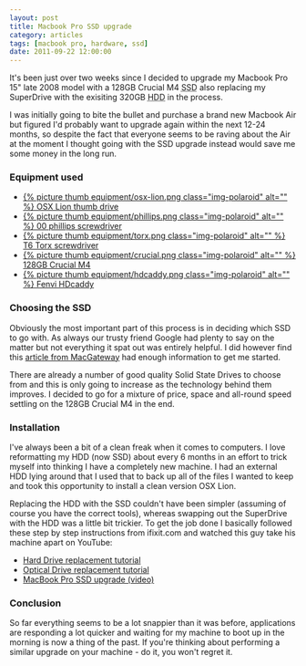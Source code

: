 ```yaml
---
layout: post
title: Macbook Pro SSD upgrade
category: articles
tags: [macbook pro, hardware, ssd]
date: 2011-09-22 12:00:00
---
```


It's been just over two weeks since I decided to upgrade my Macbook Pro 15" late 2008 model with a 128GB Crucial M4 <abbr title="Solid State Drive">SSD</abbr> also replacing my SuperDrive with the exisiting 320GB <abbr title="Hard Disc Drive">HDD</abbr> in the process.

I was initially going to bite the bullet and purchase a brand new Macbook Air but figured I'd probably want to upgrade again within the next 12-24 months, so despite the fact that everyone seems to be raving about the Air at the moment I thought going with the SSD upgrade instead would save me some money in the long run.

### Equipment used

<ul class="list-unstyled list-equipment list-two-up">
  <li class="lion-osx">
    <a class="btn" href="http://store.apple.com/uk/product/MD256Z/A">
      {% picture thumb equipment/osx-lion.png class="img-polaroid" alt="" %}
      OSX Lion thumb drive
    </a>
  </li>
  <li class="phillips">
    <a class="btn" href="http://www.crucial.com/uk/store/partspecs.aspx?imodule=CTSCRDRVRPH0">
      {% picture thumb equipment/phillips.png class="img-polaroid" alt="" %}
      00 phillips screwdriver
    </a>
  </li>
  <li class="torx">
    <a class="btn" href="http://www.amazon.co.uk/Silverline-277858-T6-Trx-Screwdriver/dp/B000LFXBIC/ref=sr_1_1?ie=UTF8&qid=1315568888&sr=8-1">
      {% picture thumb equipment/torx.png class="img-polaroid" alt="" %}
      T6 Torx screwdriver
    </a>
  </li>
  <li class="crucial">
    <a class="btn" href="http://www.crucial.com/uk/store/partspecs.aspx?IMODULE=CT128M4SSD2">
      {% picture thumb equipment/crucial.png class="img-polaroid" alt="" %}
      128GB Crucial M4
    </a>
  </li>
  <li class="hdcaddy">
    <a class="btn" href="http://hdcaddy.com/product.php?id_product=10">
      {% picture thumb equipment/hdcaddy.png class="img-polaroid" alt="" %}
      Fenvi HDcaddy
    </a>
  </li>
</ul>

### Choosing the SSD

Obviously the most important part of this process is in deciding which SSD to go with. As always our trusty friend Google had plenty to say on the matter but not everything it spat out was entirely helpful. I did however find this [article from MacGateway](http://macgateway.com/reviews/best-ssd-upgrades-for-the-macbook-pro/) had enough information to get me started.

There are already a number of good quality Solid State Drives to choose from and this is only going to increase as the technology behind them improves. I decided to go for a mixture of price, space and all-round speed settling on the 128GB Crucial M4 in the end.

### Installation

I've always been a bit of a clean freak when it comes to computers. I love reformatting my HDD (now SSD) about every 6 months in an effort to trick myself into thinking I have a completely new machine. I had an external HDD lying around that I used that to back up all of the files I wanted to keep and took this opportunity to install a clean version OSX Lion.

Replacing the HDD with the SSD couldn't have been simpler (assuming of course you have the correct tools), whereas swapping out the SuperDrive with the HDD was a little bit trickier. To get the job done I basically followed these step by step instructions from ifixit.com and watched this guy take his machine apart on YouTube:

+ [Hard Drive replacement tutorial](http://www.ifixit.com/Guide/MacBook-Pro-15-Inch-Unibody-Late-2008-and-Early-2009-Hard-Drive-Replacement/841/1)
+ [Optical Drive replacement tutorial](http://www.ifixit.com/Guide/MacBook-Pro-15-Inch-Unibody-Late-2008-and-Early-2009-Optical-Drive-Replacement/826/1)
+ [MacBook Pro SSD upgrade (video)](https://www.youtube.com/watch?v=iv91m2z6DPY)

### Conclusion

So far everything seems to be a lot snappier than it was before, applications are responding a lot quicker and waiting for my machine to boot up in the morning is now a thing of the past. If you're thinking about performing a similar upgrade on your machine - do it, you won't regret it.
